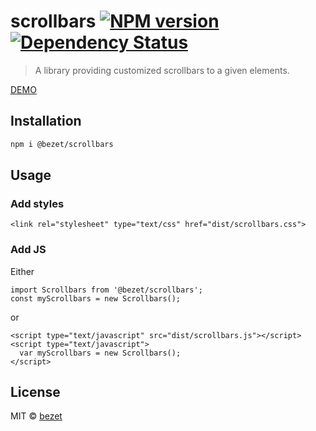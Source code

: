 # scrollbars [![NPM version][npm-image]][npm-url] [![Dependency Status][daviddm-image]][daviddm-url]
> A library providing customized scrollbars to a given elements.

[DEMO](https://bezet.github.io/scrollbars/)

## Installation

```bash
npm i @bezet/scrollbars
```


## Usage
### Add styles
`<link rel="stylesheet" type="text/css" href="dist/scrollbars.css">`

### Add JS
Either
```
import Scrollbars from '@bezet/scrollbars';
const myScrollbars = new Scrollbars();
```

or
```
<script type="text/javascript" src="dist/scrollbars.js"></script>
<script type="text/javascript">
  var myScrollbars = new Scrollbars();
</script>
```

## License

MIT © [bezet](github.com/bezet)


[npm-image]: https://badge.fury.io/js/%40bezet%2Fscrollbars.svg
[npm-url]: https://npmjs.org/package/@bezet/scrollbars
[daviddm-image]: https://david-dm.org/bezet/scrollbars.svg?theme=shields.io
[daviddm-url]: https://david-dm.org/bezet/scrollbars
